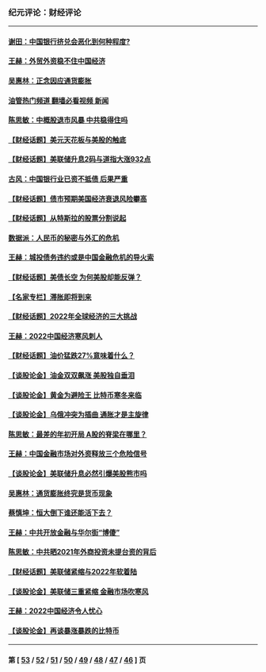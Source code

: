 ### 纪元评论：财经评论
---
#### [谢田：中国银行挤兑会恶化到何种程度?](../../pages/nsc1026/n13766965.md?06280330) 
#### [王赫：外贸外资稳不住中国经济](../../pages/nsc1026/n13753933.md?06280330) 
#### [吴惠林：正念因应通货膨胀](../../pages/nsc1026/n13750350.md?06280330) 
#### [油管热门频道 翻墙必看视频 新闻](ok?06280330)
#### [陈思敏：中概股退市风暴 中共稳得住吗](../../pages/nsc1026/n13738978.md?06280330) 
#### [【财经话题】美元天花板与美股的触底](../../pages/nsc1026/n13736495.md?06280330) 
#### [【财经话题】美联储升息2码与道指大涨932点](../../pages/nsc1026/n13727377.md?06280330) 
#### [古风：中国银行业已资不抵债 后果严重](../../pages/nsc1026/n13726111.md?06280330) 
#### [【财经话题】债市预期美国经济衰退风险攀高](../../pages/nsc1026/n13698043.md?06280330) 
#### [【财经话题】从特斯拉的股票分割说起](../../pages/nsc1026/n13679733.md?06280330) 
#### [数据派：人民币的秘密与外汇的危机](../../pages/nsc1026/n13667092.md?06280330) 
#### [王赫：城投债务违约或是中国金融危机的导火索](../../pages/nsc1026/n13665322.md?06280330) 
#### [【财经话题】美债长空 为何美股却能反弹？](../../pages/nsc1026/n13665895.md?06280330) 
#### [【名家专栏】滞胀即将到来](../../pages/nsc1026/n13658171.md?06280330) 
#### [【财经话题】2022年全球经济的三大挑战](../../pages/nsc1026/n13654423.md?06280330) 
#### [王赫：2022中国经济寒风刺人](../../pages/nsc1026/n13651403.md?06280330) 
#### [【财经话题】油价猛跌27%意味着什么？](../../pages/nsc1026/n13648767.md?06280330) 
#### [【谈股论金】油金双双飙涨 美股独自垂泪](../../pages/nsc1026/n13631742.md?06280330) 
#### [【谈股论金】黄金为避险王 比特币寒冬来临](../../pages/nsc1026/n13600406.md?06280330) 
#### [【谈股论金】乌俄冲突为插曲 通胀才是主旋律](../../pages/nsc1026/n13576797.md?06280330) 
#### [陈思敏：最差的年初开局 A股的脊梁在哪里？](../../pages/nsc1026/n13558359.md?06280330) 
#### [王赫：中国金融市场对外资释放三个危险信号](../../pages/nsc1026/n13546389.md?06280330) 
#### [【谈股论金】美联储升息必然引爆美股熊市吗](../../pages/nsc1026/n13519194.md?06280330) 
#### [吴惠林：通货膨胀终究是货币现象](../../pages/nsc1026/n13512979.md?06280330) 
#### [蔡慎坤：恒大倒下谁还能活下去？](../../pages/nsc1026/n13501831.md?06280330) 
#### [王赫：中共开放金融与华尔街“博傻”](../../pages/nsc1026/n13501138.md?06280330) 
#### [陈思敏：中共晒2021年外商投资未提台资的背后](../../pages/nsc1026/n13501057.md?06280330) 
#### [【财经话题】美联储紧缩与2022年软着陆](../../pages/nsc1026/n13498354.md?06280330) 
#### [【谈股论金】美联储三重紧缩 金融市场吹寒风](../../pages/nsc1026/n13487202.md?06280330) 
#### [王赫：2022中国经济令人忧心](../../pages/nsc1026/n13480433.md?06280330) 
#### [【谈股论金】再谈暴涨暴跌的比特币](../../pages/nsc1026/n13428036.md?06280330) 

---
#### 第 [ [53](./53.md?06280330) / [52](./52.md?06280330) / [51](./51.md?06280330) / [50](./50.md?06280330) / [49](./49.md?06280330) / [48](./48.md?06280330) / [47](./47.md?06280330) / [46](./46.md?06280330) ] 页
